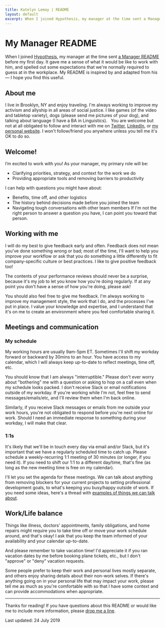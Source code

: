 ```yaml
---
title: Katelyn Lemay | README
layout: default
excerpt: When I joined Hypothesis, my manager at the time sent a Manager README before my first day. It gave me a sense of what it would be like to work with him, and spelled out some expectations that we're normally required to guess at in the workplace. My README is inspired by and adapted from his— I hope you find this useful.
---
```

# My Manager README
When I joined [Hypothesis](https://web.hypothes.is/), my manager at the time sent [a Manager README](https://andrew.hedges.name/my-manager-readme.html) before my first day. It gave me a sense of what it would be like to work with him, and spelled out some expectations that we're normally required to guess at in the workplace. My README is inspired by and adapted from his— I hope you find this useful.

## About me
I live in Brooklyn, NY and enjoy traveling. I'm always working to improve my activism and allyship in all areas of social justice. I ﻿like games (of the video and tabletop variety), dogs (please send me pictures of your dog), and talking about language (I ﻿have a BA in Linguistics). ﻿
﻿﻿
You are welcome but not at all obligated to follow and interact with me on [Twitter](https://twitter.com/lemayke), [LinkedIn](https://www.linkedin.com/in/klemay), or [my personal website](https://www.katelynlemay.com/). ﻿I won't follow/friend you anywhere unless you tell me it's OK to do so.

## Welcome!
I’m excited to work with you! As your manager, my primary role will be:﻿
- Clarifying priorities, strategy, and context for the work we do
- Providing appropriate tools and removing barriers to productivity

I can help with questions you might have about:
- Benefits, time off, and other logistics
- The history behind decisions made before you joined the team
- Navigating tough conversations with other team members
﻿If I'm not the right person to answer a question you have, I ﻿can point you toward that person.

## Working with me
I will do my best to give feedback early and often. Feedback does not mean you've done something wrong or bad; most of the time, I'll want to help you improve your workflow or ask that you do something a little differently to fit company-specific culture or best practices. I ﻿like to give positive feedback too!

﻿﻿The contents of your performance reviews should never be a surprise, because it's my job to let you know how you're doing regularly. If at any point you don't have a sense of how you're doing, please ask!

You should also feel free to give ﻿me ﻿feedback. I'm always working to improve my management style, the work that I do, and the processes I've put in place. I value your knowledge and expertise, and I ﻿understand that it's on me to create an environment where you feel comfortable sharing it. ﻿

## Meetings and communication

### My schedule
My working hours are usually 9am-5pm ET. Sometimes I'll shift my workday forward or backward by 30mins to an hour. You have access to my calendar, which I will always keep up-to-date to reflect meetings, time off, etc.

You should know that I am always "interruptible." ﻿Please don't ever worry about "bothering" ﻿me with a question or asking to hop on a call even when my schedule looks packed. ﻿I don't receive Slack or email notifications outside of my workday. If you're working while I'm not, feel free to send messages/emails/etc, and I'll review them when I'm back online. ﻿﻿

Similarly, if you receive Slack messages or emails from me outside your work hours, you're not obligated to respond before you're next online for work. Should I need an immediate response to something during your workday, I ﻿will make that clear. ﻿

### 1:1s
It's likely that we'll be in touch every day via email and/or Slack, but it's important that we have a regularly scheduled time to catch up. Please schedule a weekly-recurring 1:1 meeting of 30 minutes (or longer, if you need it). If you need to shift our 1:1 to a different day/time, that's fine (as long as the new meeting time is free on my calendar).

I'll let you set the agenda for these meetings. We can talk about anything from removing blockers for your current projects to setting professional development goals, to what's keeping you busy/happy outside of work. If you need some ideas, here's a thread with [examples of things we can talk about](https://twitter.com/b0rk/status/1037186572234498048).﻿﻿

## Work/Life balance
Things like illness, doctors' appointments, family obligations, and home repairs might require you to take time off or move your work schedule around, and that's okay! I ask that you keep the team informed of your availability and ﻿your calendar up-to-date.

And please remember to take vacation time! I'd appreciate it if you ran vacation dates by me before booking plane tickets, etc., but I don't "approve" or "deny" vacation requests.

Some people prefer to keep their work and personal lives mostly separate, and others enjoy sharing details about their non-work selves. If there's anything going on in your personal life that may impact your work, please tell me as much as you're comfortable with so that I have some context and can provide accommodations when appropriate.

---
Thanks for reading! If you have questions about this README or would like me to include more information, please [drop me a line](mailto:info@katelynlemay.com). 

Last updated: 24 July 2019
